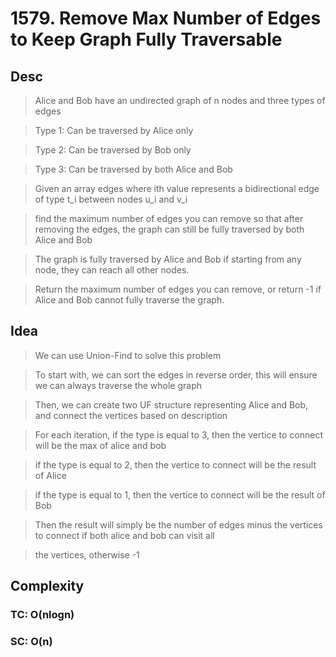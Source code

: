 # 1579. Remove Max Number of Edges to Keep Graph Fully Traversable

## Desc

> Alice and Bob have an undirected graph of n nodes and three types of edges

> Type 1: Can be traversed by Alice only

> Type 2: Can be traversed by Bob only

> Type 3: Can be traversed by both Alice and Bob

> Given an array edges where ith value represents a bidirectional edge of type t_i between nodes u_i and v_i

> find the maximum number of edges you can remove so that after removing the edges, the graph can still be fully
> traversed by both Alice and Bob

> The graph is fully traversed by Alice and Bob if starting from any node, they can reach all other nodes.

> Return the maximum number of edges you can remove, or return -1 if Alice and Bob cannot fully traverse the graph.

## Idea

> We can use Union-Find to solve this problem

> To start with, we can sort the edges in reverse order, this will ensure we can always traverse the whole graph

> Then, we can create two UF structure representing Alice and Bob, and connect the vertices based on description

> For each iteration, if the type is equal to 3, then the vertice to connect will be the max of alice and bob

> if the type is equal to 2, then the vertice to connect will be the result of Alice

> if the type is equal to 1, then the vertice to connect will be the result of Bob

> Then the result will simply be the number of edges minus the vertices to connect if both alice and bob can visit all

> the vertices, otherwise -1

## Complexity

### TC: O(nlogn)

### SC: O(n)